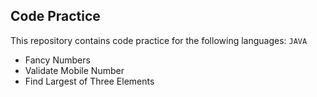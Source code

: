 ## Code Practice

This repository contains code practice for the following languages: ```JAVA```
- Fancy Numbers
- Validate Mobile Number
- Find Largest of Three Elements